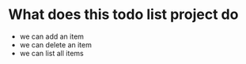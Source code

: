 # What does this todo list project do
- we can add an item
- we can delete an item
- we can list all items